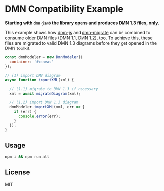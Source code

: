 # DMN Compatibility Example

__Starting with `dmn-js@8` the library opens and produces DMN 1.3 files, only.__

This example shows how [dmn-js](https://github.com/bpmn-io/dmn-js) and [dmn-migrate](https://github.com/bpmn-io/dmn-migrate) can be combined to consume older DMN files (DMN 1.1, DMN 1.2), too. To achieve this, these files are migrated to valid DMN 1.3 diagrams before they get opened in the DMN toolkit.

```javascript
const dmnModeler = new DmnModeler({
  container: '#canvas'
});

// (1) import DMN diagram
async function importXML(xml) {

  // (1.1) migrate to DMN 1.3 if necessary
  xml = await migrateDiagram(xml);

  // (1.2) import DMN 1.3 diagram
  dmnModeler.importXML(xml, err => {
    if (err) {
      console.error(err);
    }
  });
}
```

## Usage

```bash
npm i && npm run all
```

## License

MIT
